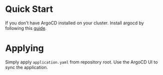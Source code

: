 # Quick Start

If you don't have ArgoCD installed on your cluster. Install argocd by following this 
[guide](https://argoproj.github.io/argo-cd/getting_started/).

# Applying

Simply apply `application.yaml` from repository root. Use the ArgoCD UI to sync the application. 